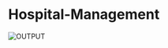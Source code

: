 # Hospital-Management

![OUTPUT](https://user-images.githubusercontent.com/78636595/114217962-7acf3780-9986-11eb-972f-12e7d20d41e2.PNG)
